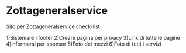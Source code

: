 # Zottageneralservice
Sito per Zottageneralservice
check-list

1)Sistemare i footer 
2)Creare pagina per privacy
3)Link di tutte le pagine
4)informarsi per sponsor
5)Foto dei mezzi
6)Foto di tutti i servizi
